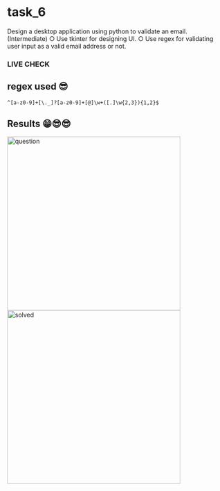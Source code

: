 # task_6
Design a desktop application using python to validate an email. (Intermediate)
    ○ Use tkinter for designing UI.
    ○ Use regex for validating user input as a valid email address or not.

### LIVE CHECK 

## regex used 😎
`^[a-z0-9]+[\._]?[a-z0-9]+[@]\w+([.]\w{2,3}){1,2}$`

## Results 😁😎😎
<div>
    <img src="https://github.com/rishabhjainfinal/technojam-task/blob/main/task_12/default.PNG" alt="question" width="400" >
    <img src="https://github.com/rishabhjainfinal/technojam-task/blob/main//task_12/solved.PNG" alt="solved" width="400" >
</div>